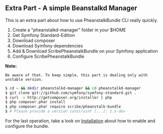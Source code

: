 ## Extra Part - A simple Beanstalkd Manager

This is an extra part about how to use PheanstalkBundle CLI really quickly.

1. Create a "pheanstalkd-manager" folder in your $HOME
2. Get Symfony Standard-Edition
3. Download composer
4. Download Symfony dependencies
5. Add & Download ScribePheanstalkBundle on your Symfony application
6. Configure ScribePheanstalkBundle

**Note:**

```
Be aware of that. To keep simple, this part is dealing only with unstable version.
```


``` bash
$ cd ~ && mkdir pheanstalkd-manager && cd pheanstalkd-manager    
$ git clone git://github.com/symfony/symfony-standard.git .
$ curl -s http://getcomposer.org/installer | php
$ php composer.phar install
$ php composer.phar require scribe/pheanstalk-bundle
$ # Please provide a version constraint [...]: 1.x-dev
```

For the last operation, take a look on [Installation](https://github.com/armetiz/ScribePheanstalkBundle/blob/master/Resources/doc/1-installation.md) about how to enable and configure the bundle.
